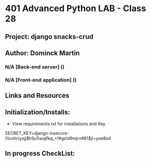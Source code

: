 

# 401 Advanced Python LAB - Class 28
## Project: django snacks-crud

## Author: Dominck Martin



### N/A [Back-end server] ()
### N/A [Front-end application] ()


## Links and Resources


<!-- back-end server url (when applicable)
front-end application (when applicable)
Setup
.env requirements (where applicable)
i.e. -->




## Initialization/Installs: 
- View requirements.txt for installations and Key

SECRET_KEY=django-insecure-(!icohr(yxjj$h1jo5wajfkq_+!#gs!d9mjrv#81$jl+yoe8sd

## In progress CheckList: 



